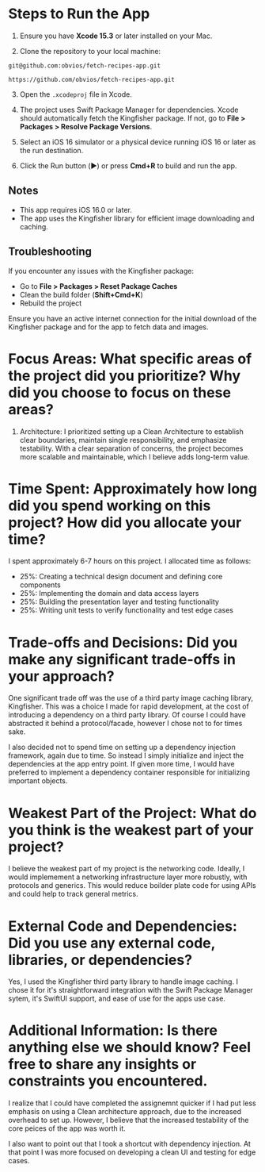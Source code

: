 # Steps to Run the App
1. Ensure you have **Xcode 15.3** or later installed on your Mac.

2. Clone the repository to your local machine:
```
git@github.com:obvios/fetch-recipes-app.git
```
```
https://github.com/obvios/fetch-recipes-app.git
```

3. Open the `.xcodeproj` file in Xcode.

4. The project uses Swift Package Manager for dependencies. Xcode should automatically fetch the Kingfisher package. If not, go to **File > Packages > Resolve Package Versions**.

5. Select an iOS 16 simulator or a physical device running iOS 16 or later as the run destination.

6. Click the Run button (▶️) or press **Cmd+R** to build and run the app.

## Notes
- This app requires iOS 16.0 or later.
- The app uses the Kingfisher library for efficient image downloading and caching.

## Troubleshooting
If you encounter any issues with the Kingfisher package:
- Go to **File > Packages > Reset Package Caches**
- Clean the build folder (**Shift+Cmd+K**)
- Rebuild the project

Ensure you have an active internet connection for the initial download of the Kingfisher package and for the app to fetch data and images.

# Focus Areas: What specific areas of the project did you prioritize? Why did you choose to focus on these areas?
1. Architecture: I prioritized setting up a Clean Architecture to establish clear boundaries, maintain single responsibility, and emphasize testability. With a clear separation of concerns, the project becomes more scalable and maintainable, which I believe adds long-term value.

# Time Spent: Approximately how long did you spend working on this project? How did you allocate your time?
I spent approximately 6-7 hours on this project. I allocated time as follows:
- 25%: Creating a technical design document and defining core components
- 25%: Implementing the domain and data access layers
- 25%: Building the presentation layer and testing functionality
- 25%: Writing unit tests to verify functionality and test edge cases

# Trade-offs and Decisions: Did you make any significant trade-offs in your approach?
One significant trade off was the use of a third party image caching library, Kingfisher. This was a choice I made for rapid development, at the cost of introducing a
dependency on a third party library. Of course I could have abstracted it behind a protocol/facade, however I chose not to for times sake.

I also decided not to spend time on setting up a dependency injection framework, again due to time. So instead I simply initialize and inject the dependencies at the app
entry point. If given more time, I would have preferred to implement a dependency container responsible for initializing important objects.

# Weakest Part of the Project: What do you think is the weakest part of your project?
I believe the weakest part of my project is the networking code. Ideally, I would implemement a networking infrastructure layer more robustly, with protocols and generics.
This would reduce boilder plate code for using APIs and could help to track general metrics.

# External Code and Dependencies: Did you use any external code, libraries, or dependencies?
Yes, I used the Kingfisher third party library to handle image caching. I chose it for it's straightforward integration with the Swift Package Manager sytem, it's SwiftUI support, and ease of use
for the apps use case.

# Additional Information: Is there anything else we should know? Feel free to share any insights or constraints you encountered.
I realize that I could have completed the assignemnt quicker if I had put less emphasis on using a Clean architecture approach, due to the increased overhead to set up. However,
I believe that the increased testability of the core peices of the app was worth it.

I also want to point out that I took a shortcut with dependency injection. At that point I was more focused on developing a clean UI and testing for edge cases.
